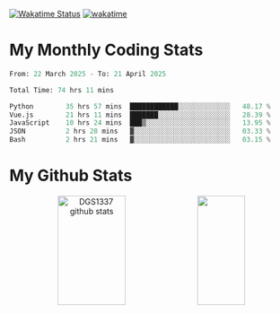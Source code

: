 [![Wakatime Status](https://github.com/noopurphalak/noopurphalak/workflows/wakatime-status-update/badge.svg)](https://github.com/noopurphalak/noopurphalak/actions/workflows/main.yml)
[![wakatime](https://wakatime.com/badge/user/80ace140-ef40-4fdd-b8ed-f3be3d2e1aea.svg)](https://wakatime.com/@80ace140-ef40-4fdd-b8ed-f3be3d2e1aea)

# My Monthly Coding Stats

<!--START_SECTION:waka-->

```python
From: 22 March 2025 - To: 21 April 2025

Total Time: 74 hrs 11 mins

Python        35 hrs 57 mins  ████████████░░░░░░░░░░░░░   48.17 %
Vue.js        21 hrs 11 mins  ███████░░░░░░░░░░░░░░░░░░   28.39 %
JavaScript    10 hrs 24 mins  ███▒░░░░░░░░░░░░░░░░░░░░░   13.95 %
JSON          2 hrs 28 mins   ▓░░░░░░░░░░░░░░░░░░░░░░░░   03.33 %
Bash          2 hrs 21 mins   ▓░░░░░░░░░░░░░░░░░░░░░░░░   03.15 %
```

<!--END_SECTION:waka-->

# My Github Stats
<div style="text-align: center;">
  <img width="49%" height="195px" src="https://github-readme-stats-sigma-five.vercel.app/api?username=noopurphalak&show_icons=true&count_private=true&hide_border=true&title_color=00FFFF&icon_color=00FFFF&text_color=00FFFF&bg_color=0d1117" alt="DGS1337 github stats" />
  <img width="41%" height="195px" src="https://github-readme-stats-sigma-five.vercel.app/api/top-langs/?username=noopurphalak&layout=compact&hide_border=true&title_color=00FFFF&text_color=00FFFF&bg_color=0d1117" />
</div>
